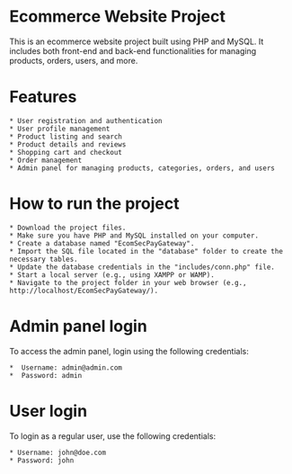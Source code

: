 # Ecommerce Website Project
This is an ecommerce website project built using PHP and MySQL. 
It includes both front-end and back-end functionalities
for managing products, orders, users, and more.

# Features
    * User registration and authentication
    * User profile management
    * Product listing and search
    * Product details and reviews
    * Shopping cart and checkout
    * Order management
    * Admin panel for managing products, categories, orders, and users


# How to run the project
    * Download the project files.
    * Make sure you have PHP and MySQL installed on your computer.
    * Create a database named "EcomSecPayGateway".
    * Import the SQL file located in the "database" folder to create the necessary tables.
    * Update the database credentials in the "includes/conn.php" file.
    * Start a local server (e.g., using XAMPP or WAMP).
    * Navigate to the project folder in your web browser (e.g., http://localhost/EcomSecPayGateway/).


# Admin panel login
To access the admin panel, login using the following credentials:

    *  Username: admin@admin.com
    *  Password: admin


# User login
To login as a regular user, use the following credentials:

    * Username: john@doe.com
    * Password: john
